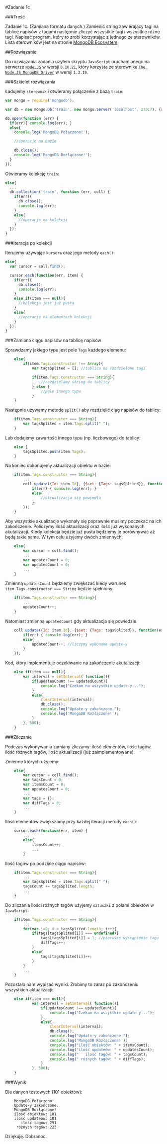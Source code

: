 #Zadanie 1c

###Treść

Zadanie 1c. (Zamiana formatu danych.) Zamienić string zawierający tagi na tablicę napisów z tagami następnie zliczyć wszystkie tagi i wszystkie różne tagi. Napisać program, który to zrobi korzystając z jednego ze sterowników. Lista sterowników jest na stronie [MongoDB Ecosystem](http://docs.mongodb.org/ecosystem/).

##Rozwiązanie

Do rozwiązania zadania użyłem skryptu `JavaScript` uruchamianego na serwerze [`Node.JS`](http://nodejs.org/) w wersji `0.10.21`, który korzysta ze sterownika [`The Node.JS MongoDB Driver`](http://mongodb.github.io/node-mongodb-native/) w wersji `1.3.19`.

###Szkielet rozwiązania

Ładujemy `sterownik` i otwieramy połączenie z bazą `train`: 

```js
var mongo = require('mongodb');

var db = new mongo.Db('train', new mongo.Server('localhost', 27017), {safe: true});

db.open(function (err) {
  if(err){ console.log(err); }
  else{
    console.log('MongoDB Połączono!');

    //operacje na bazie

    db.close();
    console.log('MongoDB Rozłączone!');
  }
});
```

Otwieramy kolekcję `train`:

```js
else{
  ...
  db.collection('train', function (err, coll) {
    if(err){
      db.close();
      console.log(err); 
    }
    else{
      //operacje na kolekcji
    }
  });
}
```

###Iteracja po kolekcji

Iterujemy używając `kursora` oraz jego metody `each()`:

```js
else{
  var cursor = coll.find();

  cursor.each(function(err, item) {
    if(err){
      db.close();
      console.log(err); 
    }
    else if(item === null){
      //kolekcja jest już pusta
    }
    else{
      //operacje na elementach kolekcji
    }
  });
}
```

###Zamiana ciągu napisów na tablicę napisów

Sprawdzamy jakiego typu jest pole `Tags` każdego elemenu:

```js
	else{
		if(item.Tags.constructor !== Array){  
			var tagsSplited = []; //tablica na rozdzielone tagi

			if(item.Tags.constructor === String){
				//rozdzielamy string do tablicy
			} else {
				//pole innego typu
			}
	}
```

Następnie używamy metodę `split()` aby rozdzielić ciag napisów do tablicy:

```js
	if(item.Tags.constructor === String){
		var tagsSplited = item.Tags.split(" ");
	}
```

Lub dodajemy zawartość innego typu (np. liczbowego) do tablicy:

```js
	else {
		tagsSplited.push(item.Tags);
	}
```

Na koniec dokonujemy aktualizacji obiektu w bazie:

```js
	if(item.Tags.constructor === String){
		...
		coll.update({Id: item.Id}, {$set: {Tags: tagsSplited}}, function(err){
			if(err) { console.log(err); }
			else{
				//aktualizacja się powiodła
			}
		});
	}
```

Aby wszystkie akualizacje wykonały się poprawnie musimy poczekać na ich zakończenie. Policzymy ilość aktualizacji oraz ilość już wykonanych akutalizacji. Kiedy kolekcja będzie już pusta będziemy je porównywać aż będą takie same. W tym celu użyjemy dwóch zmiennych:

```js
	else{
		var cursor = coll.find();
		...
		var updatesCount = 0;
		var updatedCount = 0;
		...
	}
```

Zmienną `updatesCount` będziemy zwiększać kiedy warunek `item.Tags.constructor === String` będzie spełniony. 

```js
	if(item.Tags.constructor === String){
		...
		updatesCount++;
	}
```

Natomiast zmienną `updatedCount` gdy aktualizacja się powiedzie. 

```js
	coll.update({Id: item.Id}, {$set: {Tags: tagsSplited}}, function(err){
		if(err) { console.log(err); }
		else{
			updatedCount++; //liczymy wykonane update-y
		}
	});
```

Kod, który implementuje oczekiwanie na zakończenie akutalizacji:

```js
	else if(item === null){
		var interval = setInterval( function(){
			if(updatesCount !== updatedCount){
				console.log("Czekam na wszystkie update-y...");
			}
			else{
				clearInterval(interval);
				db.close();
				console.log("Update-y zakończone.");
				console.log('MongoDB Rozłączone!');
			}
		}, 500);
	}
```

###Zliczanie

Podczas wykonywania zamiany zliczamy: ilość elementów, ilość tagów, ilość różnych tagów, ilość aktualizacji (już zaimplementowane).

Zmienne których użyjemy:

```js
	else{
		var cursor = coll.find();
		var tagsCount = 0;
		var itemsCount = 0;
		var updatesCount = 0;
		...
		var tags = {};
		var diffTags = 0;
		...
	}
```

Ilość elementów zwiększamy przy każdej iteracji metody `each()`:


```js
	cursor.each(function(err, item) {
		...
		else{
			itemsCount++;
			...
		}
```		
		
Ilość tagów po podziale ciągu napisów:

```js
	if(item.Tags.constructor === String){
		...
		var tagsSplited = item.Tags.split(" "); 
		tagsCount += tagsSplited.length;
		...
	}
```

Do zliczania ilości różnych tagów użyjemy `sztuczki` z polami obiektów w `JavaScript`:

```js
	if(item.Tags.constructor === String){
		...
		for(var i=0; i < tagsSplited.length; i++){
			if(tags[tagsSplited[i]] === undefined){
				tags[tagsSplited[i]] = 1; //pierwsze wystąpienie tagu
				diffTags++;
			}
			else{
				tags[tagsSplited[i]]++;
			}
		}
		...
	}
```

Pozostało nam wypisać wyniki. Zrobimy to zaraz po zakończeniu wszystkich aktualizacji:

```js
	else if(item === null){
			var interval = setInterval( function(){
				if(updatesCount !== updatedCount){
					console.log("Czekam na wszystkie update-y...");
				}
				else{
					clearInterval(interval);
					db.close();
					console.log("Update-y zakończone.");
					console.log('MongoDB Rozłączone!');
					console.log("ilość obiektów: " + itemsCount);
					console.log("ilość updateów: " + updatesCount);
					console.log("   ilość tagów: " + tagsCount);
					console.log(" różnych tagów: " + diffTags);
				}
			}, 500);
	}
```

###Wynik

Dla danych testowych (101 obiektów):

```
	MongoDB Połączono!
	Update-y zakończone.
	MongoDB Rozłączone!
	ilość obiektów: 101
	ilość updateów: 101
	   ilość tagów: 291
	 różnych tagów: 223
```

Dziękuję. Dobranoc.
